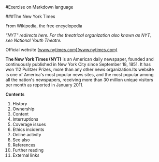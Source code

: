 #Exercise on Markdown language


###The New York Times

From Wikipedia, the free encyclopedia

*"NYT" redirects here. For the theatrical organization also known as NYT, see National Youth Theatre.* 

Official website	[www.nytimes.com](www.nytimes.com)

**The New York Times (NYT)**  is an American daily newspaper, founded and continuously published in New York City since September 18, 1851. It has won 112 Pulitzer Prizes, more than any other news organization.Its website is one of America's most popular news sites, and the most popular among all the nation's newspapers, receiving more than 30 million unique visitors per month as reported in January 2011.


**Contents**

1. History
2. Ownership
3. Content
4. Interruptions
5. Coverage issues
6. Ethics incidents
7. Online activity
8. See also
9. References
10. Further reading
11. External links
